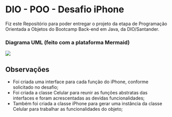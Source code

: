 # DIO - POO - Desafio iPhone
Fiz este Repositório para poder entregar o projeto da etapa de Programação Orientada a Objetos do Bootcamp Back-end em Java, da DIO/Santander.

### Diagrama UML (feito com a plataforma Mermaid)
[![](https://mermaid.ink/img/pako:eNqNksFuwjAMhl-lyqlo9AV6mIS2yw5DaEw75WIa01pLbeQmaAPx7gstDEY5LCfnzy_nS37vTSUOTWmKorAcKHgsM1o0wmi51yxXHrrumaBWaC1nafVK9oYbFReD6GvsqAKf7Yfj43oIUoHmkytlA7G7kTr0WJEwnFrky6DEdcbS4pXvcCkv1QAx24Cib-Q9dVoLUyXXFP0lnup07blzbFFlcmOBgOzwD1uvU2pIoE-iiiQfssv_RzWHLdbgROfwwgGVMYyw8ItWpAuoiX_fHdWP0BwNPzSXLcxWkI_ZI3jawbnV_wiHjK-h7ppPtqJ4HMd91zXO467tzgdZNlOTwmmBXBrInsya0GCL1pSpdKCf1lg-JB8kjuU3V6YMGnFqVGLdmHINvku7uHEp0dPIni3o6Mg-jHs_9YcfogvjtQ?type=png)](https://mermaid.live/edit#pako:eNqNksFuwjAMhl-lyqlo9AV6mIS2yw5DaEw75WIa01pLbeQmaAPx7gstDEY5LCfnzy_nS37vTSUOTWmKorAcKHgsM1o0wmi51yxXHrrumaBWaC1nafVK9oYbFReD6GvsqAKf7Yfj43oIUoHmkytlA7G7kTr0WJEwnFrky6DEdcbS4pXvcCkv1QAx24Cib-Q9dVoLUyXXFP0lnup07blzbFFlcmOBgOzwD1uvU2pIoE-iiiQfssv_RzWHLdbgROfwwgGVMYyw8ItWpAuoiX_fHdWP0BwNPzSXLcxWkI_ZI3jawbnV_wiHjK-h7ppPtqJ4HMd91zXO467tzgdZNlOTwmmBXBrInsya0GCL1pSpdKCf1lg-JB8kjuU3V6YMGnFqVGLdmHINvku7uHEp0dPIni3o6Mg-jHs_9YcfogvjtQ)

## Observações
- Foi criada uma interface para cada função do iPhone, conforme solicitado no desafio;
- Foi criada a classe Celular para reunir as funções abstratas das interfaces e foram acrescentadas as devidas funcionalidades;
- Também foi criada a classe iPhone para gerar uma instância da classe Celular para trabalhar as funcionalidades do objeto;
